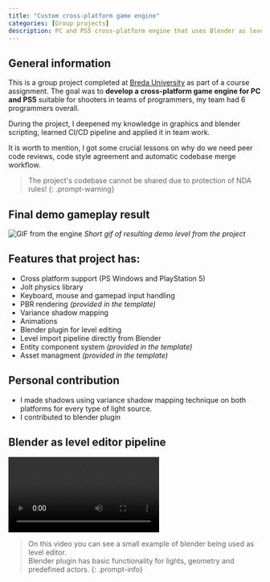 ```yaml
---
title: "Custom cross-platform game engine"
categories: [Group projects]
description: PC and PS5 cross-platform engine that uses Blender as level editor
---
```


## General information

This is a group project completed at [Breda University](https://www.buas.nl/) as part of a course assignment. The goal was to **develop a cross-platform game engine for PC and PS5** suitable for shooters in teams of programmers, my team had 6 programmers overall.

During the project, I deepened my knowledge in graphics and blender scripting, learned CI/CD pipeline and applied it in team work.

It is worth to mention, I got some crucial lessons on why do we need peer code reviews, code style agreement and automatic codebase merge workflow.

> The project's codebase cannot be shared due to protection of NDA rules!
{: .prompt-warning}

## Final demo gameplay result

![GIF from the engine](../assets/post_data/fps_coop/game.gif)
*Short gif of resulting demo level from the project*

## Features that project has:

- Cross platform support (PS Windows and PlayStation 5)
- Jolt physics library
- Keyboard, mouse and gamepad input handling
- PBR rendering *(provided in the template)*
- Variance shadow mapping
- Animations
- Blender plugin for level editing
- Level import pipeline directly from Blender
- Entity component system *(provided in the template)*
- Asset managment *(provided in the template)*

## Personal contribution

- I made shadows using variance shadow mapping technique on both platforms for every type of light source.
- I contributed to blender plugin

## Blender as level editor pipeline

<video class="w-100" controls>
  <source src="/assets/post_data/fps_coop/blender_to_bee.mp4" type="video/mp4">
</video>

> On this video you can see a small example of blender being used as level editor.\
Blender plugin has basic functionality for lights, geometry and predefined actors.
{: .prompt-info}